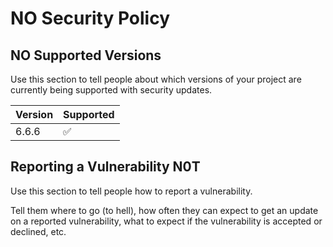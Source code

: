 # NO Security Policy

## NO Supported Versions

Use this section to tell people about which versions of your project are currently being supported with security updates.

| Version | Supported          |
| ------- | ------------------ |
| 6.6.6   | :white_check_mark: |

## Reporting a Vulnerability N0T

Use this section to tell people how to report a vulnerability.

Tell them where to go (to hell), how often they can expect to get an update on a reported vulnerability, what to expect if the vulnerability is accepted or declined, etc.
